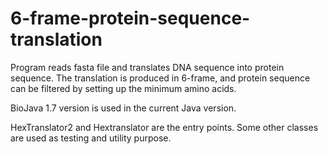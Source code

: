 6-frame-protein-sequence-translation
====================================

Program reads fasta file and translates DNA sequence into protein sequence. The translation is produced in 6-frame, and protein sequence can be filtered by setting up the minimum amino acids. 
<P> BioJava 1.7 version is used in the current Java version.
<P> HexTranslator2 and Hextranslator are the entry points. Some other classes are used as testing and utility purpose.
